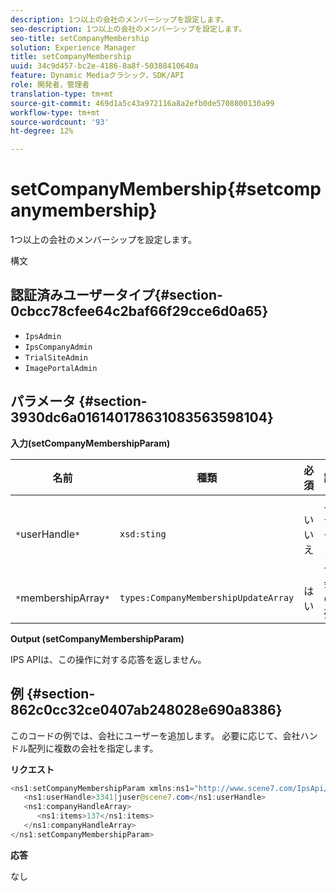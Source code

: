 ```yaml
---
description: 1つ以上の会社のメンバーシップを設定します。
seo-description: 1つ以上の会社のメンバーシップを設定します。
seo-title: setCompanyMembership
solution: Experience Manager
title: setCompanyMembership
uuid: 34c9d457-bc2e-4186-8a8f-50388410640a
feature: Dynamic Mediaクラシック，SDK/API
role: 開発者，管理者
translation-type: tm+mt
source-git-commit: 469d1a5c43a972116a8a2efb0de5708800130a99
workflow-type: tm+mt
source-wordcount: '93'
ht-degree: 12%

---
```



# setCompanyMembership{#setcompanymembership}

1つ以上の会社のメンバーシップを設定します。

構文

## 認証済みユーザータイプ{#section-0cbcc78cfee64c2baf66f29cce6d0a65}

* `IpsAdmin`
* `IpsCompanyAdmin`
* `TrialSiteAdmin`
* `ImagePortalAdmin`

## パラメータ {#section-3930dc6a016140178631083563598104}

**入力(setCompanyMembershipParam)**

| 名前 | 種類 | 必須 | 説明 |
|---|---|---|---|
| `*`userHandle`*` | `xsd:sting` | いいえ | ユーザーハンドル。 |
| `*`membershipArray`*` | `types:CompanyMembershipUpdateArray` | はい | 会社の配列。 |

**Output (setCompanyMembershipParam)**

IPS APIは、この操作に対する応答を返しません。

## 例 {#section-862c0cc32ce0407ab248028e690a8386}

このコードの例では、会社にユーザーを追加します。 必要に応じて、会社ハンドル配列に複数の会社を指定します。

**リクエスト**

```java
<ns1:setCompanyMembershipParam xmlns:ns1="http://www.scene7.com/IpsApi/xsd">
   <ns1:userHandle>3341|juser@scene7.com</ns1:userHandle>
   <ns1:companyHandleArray>
      <ns1:items>137</ns1:items>
   </ns1:companyHandleArray>
</ns1:setCompanyMembershipParam>
```

**応答**

なし
